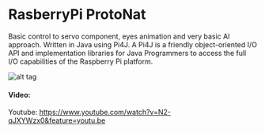 # RasberryPi ProtoNat
Basic control to servo component, eyes animation and very basic AI approach. Written in Java using  Pi4J. A Pi4J is a friendly object-oriented I/O API and implementation libraries for Java Programmers to access the full I/O capabilities of the Raspberry Pi platform.

![alt tag](http://47.75.1.113/img/protonat.png)


#### Video:
Youtube: https://www.youtube.com/watch?v=N2-qJXYWzx0&feature=youtu.be
